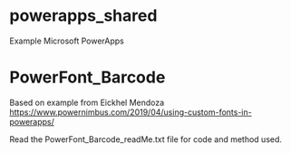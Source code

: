 # powerapps_shared
Example Microsoft PowerApps


# PowerFont_Barcode
Based on example from Eickhel Mendoza
https://www.powernimbus.com/2019/04/using-custom-fonts-in-powerapps/

Read the PowerFont_Barcode_readMe.txt file for code and method used.
